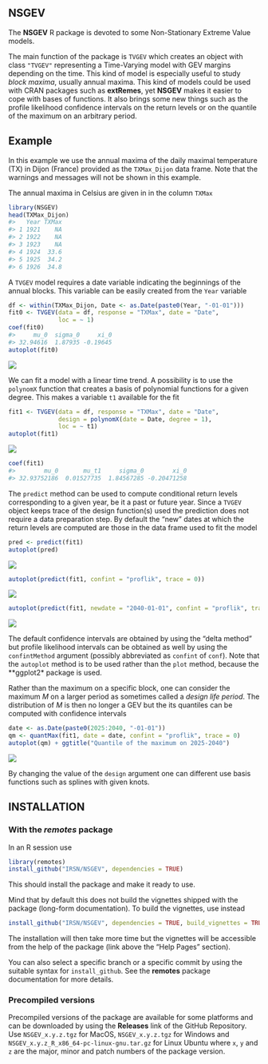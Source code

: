 
## NSGEV

The **NSGEV** R package is devoted to some Non-Stationary Extreme Value
models.

The main function of the package is `TVGEV` which creates an object with
class `"TVGEV"` representing a Time-Varying model with GEV margins
depending on the time. This kind of model is especially useful to study
*block maxima*, usually annual maxima. This kind of models could be used
with CRAN packages such as **extRemes**, yet **NSGEV** makes it easier
to cope with bases of functions. It also brings some new things such as
the profile likelihood confidence intervals on the return levels or on
the quantile of the maximum on an arbitrary period.

## Example

In this example we use the annual maxima of the daily maximal
temperature (TX) in Dijon (France) provided as the `TXMax_Dijon` data
frame. Note that the warnings and messages will not be shown in this
example.

The annual maxima in Celsius are given in in the column `TXMax`

``` r
library(NSGEV)
head(TXMax_Dijon)
#>   Year TXMax
#> 1 1921    NA
#> 2 1922    NA
#> 3 1923    NA
#> 4 1924  33.6
#> 5 1925  34.2
#> 6 1926  34.8
```

A `TVGEV` model requires a date variable indicating the beginnings of
the annual blocks. This variable can be easily created from the `Year`
variable

``` r
df <- within(TXMax_Dijon, Date <- as.Date(paste0(Year, "-01-01")))
fit0 <- TVGEV(data = df, response = "TXMax", date = "Date",
              loc = ~ 1)
coef(fit0)
#>     mu_0  sigma_0     xi_0 
#> 32.94616  1.87935 -0.19645
autoplot(fit0)
```

![](man/figures/README-Dijon0-1.png)<!-- -->

We can fit a model with a linear time trend. A possibility is to use the
`polynomX` function that creates a basis of polynomial functions for a
given degree. This makes a variable `t1` available for the fit

``` r
fit1 <- TVGEV(data = df, response = "TXMax", date = "Date",
              design = polynomX(date = Date, degree = 1),
              loc = ~ t1)
autoplot(fit1)
```

![](man/figures/README-Dijon1-1.png)<!-- -->

``` r
coef(fit1)
#>        mu_0       mu_t1     sigma_0        xi_0 
#> 32.93752186  0.01527735  1.84567285 -0.20471258
```

The `predict` method can be used to compute conditional return levels
corresponding to a given year, be it a past or future year. Since a
`TVGEV` object keeps trace of the design function(s) used the prediction
does not require a data preparation step. By default the “new” dates at
which the return levels are computed are those in the data frame used to
fit the model

``` r
pred <- predict(fit1)
autoplot(pred)
```

![](man/figures/README-DijonPred-1.png)<!-- -->

``` r
autoplot(predict(fit1, confint = "proflik", trace = 0))
```

![](man/figures/README-DijonPred-2.png)<!-- -->

``` r
autoplot(predict(fit1, newdate = "2040-01-01", confint = "proflik", trace = 0))
```

![](man/figures/README-DijonPred-3.png)<!-- -->

The default confidence intervals are obtained by using the “delta
method” but profile likelihood intervals can be obtained as well by
using the `confintMethod` argument (possibly abbreviated as `confint` of
`conf`). Note that the `autoplot` method is to be used rather than the
`plot` method, because the \*\*ggplot2\* package is used.

Rather than the maximum on a specific block, one can consider the
maximum $M$ on a larger period as sometimes called a *design life
period*. The distribution of $M$ is then no longer a GEV but the its
quantiles can be computed with confidence intervals

``` r
date <- as.Date(paste0(2025:2040, "-01-01"))
qm <- quantMax(fit1, date = date, confint = "proflik", trace = 0)
autoplot(qm) + ggtitle("Quantile of the maximum on 2025-2040")
```

![](man/figures/README-DijonMax-1.png)<!-- -->

By changing the value of the `design` argument one can different use
basis functions such as splines with given knots.

## INSTALLATION

### With the *remotes* package

In an R session use

``` r
library(remotes)
install_github("IRSN/NSGEV", dependencies = TRUE)
```

This should install the package and make it ready to use.

Mind that by default this does not build the vignettes shipped with the
package (long-form documentation). To build the vignettes, use instead

``` r
install_github("IRSN/NSGEV", dependencies = TRUE, build_vignettes = TRUE)
```

The installation will then take more time but the vignettes will be
accessible from the help of the package (link above the “Help Pages”
section).

You can also select a specific branch or a specific commit by using the
suitable syntax for `install_github`. See the **remotes** package
documentation for more details.

### Precompiled versions

Precompiled versions of the package are available for some platforms and
can be downloaded by using the **Releases** link of the GitHub
Repository. Use `NSGEV_x.y.z.tgz` for MacOS, `NSGEV_x.y.z.tgz` for
Windows and `NSGEV_x.y.z_R_x86_64-pc-linux-gnu.tar.gz` for Linux Ubuntu
where `x`, `y` and `z` are the major, minor and patch numbers of the
package version.

